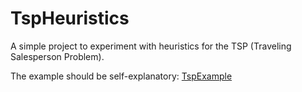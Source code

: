 # TspHeuristics
A simple project to experiment with heuristics for the TSP (Traveling Salesperson Problem).

The example should be self-explanatory: [TspExample](src/de/unibw/example/TspExample.java)
